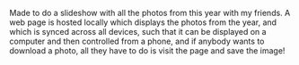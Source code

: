 Made to do a slideshow with all the photos from this year with my friends. A web page is hosted locally which displays the photos from the year, and which is synced across all devices, such that it can be displayed on a computer and then controlled from a phone, and if anybody wants to download a photo, all they have to do is visit the page and save the image!
